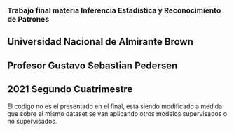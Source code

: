 ### Trabajo final materia Inferencia Estadistica y Reconocimiento de Patrones
## Universidad Nacional de Almirante Brown
## Profesor Gustavo Sebastian Pedersen
## 2021 Segundo Cuatrimestre

El codigo no es el presentado en el final, esta siendo modificado a medida que sobre el mismo dataset se van aplicando otros modelos supervisados o no supervisados.  
 